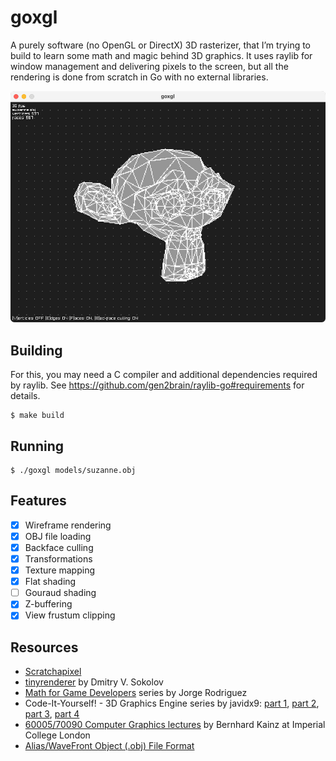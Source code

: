 # goxgl

A purely software (no OpenGL or DirectX) 3D rasterizer, that I’m trying to build 
to learn some math and magic behind 3D graphics. It uses raylib for window 
management and delivering pixels to the screen, but all the rendering is done 
from scratch in Go with no external libraries.

![screenshot](screenshot.png)

## Building

For this, you may need a C compiler and additional dependencies required by 
raylib. See https://github.com/gen2brain/raylib-go#requirements for details.

```
$ make build
```

## Running

```
$ ./goxgl models/suzanne.obj
```

## Features

 * [x] Wireframe rendering
 * [x] OBJ file loading
 * [x] Backface culling
 * [x] Transformations
 * [x] Texture mapping
 * [x] Flat shading
 * [ ] Gouraud shading
 * [x] Z-buffering
 * [x] View frustum clipping

## Resources

 * [Scratchapixel](https://www.scratchapixel.com)
 * [tinyrenderer](https://github.com/ssloy/tinyrenderer) by Dmitry V. Sokolov
 * [Math for Game Developers](https://www.youtube.com/playlist?list=PLW3Zl3wyJwWOpdhYedlD-yCB7WQoHf-My) series by Jorge Rodriguez
 * Code-It-Yourself! - 3D Graphics Engine series by javidx9: [part 1][CIY-1], [part 2][CIY-2], [part 3][CIY-3], [part 4][CIY-4]
 * [60005/70090 Computer Graphics lectures](https://wp.doc.ic.ac.uk/bkainz/teaching/60005-co317-computer-graphics/) by Bernhard Kainz at Imperial College London
 * [Alias/WaveFront Object (.obj) File Format](https://people.computing.clemson.edu/~dhouse/courses/405/docs/brief-obj-file-format.html)

[CIY-1]: https://www.youtube.com/watch?v=ih20l3pJoeU&list=PLrOv9FMX8xJE8NgepZR1etrsU63fDDGxO&index=22&t=1938s&pp=iAQB
[CIY-2]: https://www.youtube.com/watch?v=XgMWc6LumG4&list=PLrOv9FMX8xJE8NgepZR1etrsU63fDDGxO&index=23&pp=iAQB
[CIY-3]: https://www.youtube.com/watch?v=HXSuNxpCzdM&list=PLrOv9FMX8xJE8NgepZR1etrsU63fDDGxO&index=24&t=621s&pp=iAQB
[CIY-4]: https://www.youtube.com/watch?v=nBzCS-Y0FcY&list=PLrOv9FMX8xJE8NgepZR1etrsU63fDDGxO&index=25&pp=iAQB